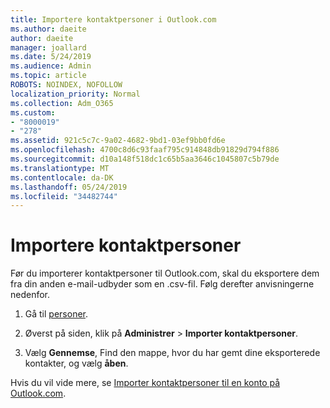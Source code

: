 ```yaml
---
title: Importere kontaktpersoner i Outlook.com
ms.author: daeite
author: daeite
manager: joallard
ms.date: 5/24/2019
ms.audience: Admin
ms.topic: article
ROBOTS: NOINDEX, NOFOLLOW
localization_priority: Normal
ms.collection: Adm_O365
ms.custom:
- "8000019"
- "278"
ms.assetid: 921c5c7c-9a02-4682-9bd1-03ef9bb0fd6e
ms.openlocfilehash: 4700c8d6c93faaf795c914848db91829d794f886
ms.sourcegitcommit: d10a148f518dc1c65b5aa3646c1045807c5b79de
ms.translationtype: MT
ms.contentlocale: da-DK
ms.lasthandoff: 05/24/2019
ms.locfileid: "34482744"
---
```

# <a name="import-contacts"></a>Importere kontaktpersoner

Før du importerer kontaktpersoner til Outlook.com, skal du eksportere dem fra din anden e-mail-udbyder som en .csv-fil. Følg derefter anvisningerne nedenfor.
  
1. Gå til [personer](https://outlook.live.com/people/).

2. Øverst på siden, klik på **Administrer** \> **Importer kontaktpersoner**.

3. Vælg **Gennemse**, Find den mappe, hvor du har gemt dine eksporterede kontakter, og vælg **åben**.

Hvis du vil vide mere, se [Importer kontaktpersoner til en konto på Outlook.com](https://go.microsoft.com/fwlink/p/?linkid=873136).